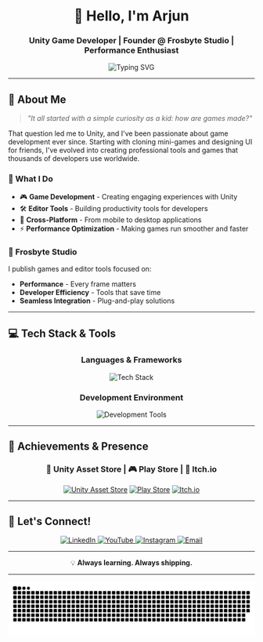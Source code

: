 <!--
  Professional GitHub Profile README
  Designed for Arjun - Unity Game Developer & Frosbyte Studio
-->

<div align="center">
  
# 👋 Hello, I'm Arjun

### Unity Game Developer | Founder @ Frosbyte Studio | Performance Enthusiast

<img src="https://readme-typing-svg.demolab.com?font=Fira+Code&size=22&duration=3000&pause=1000&color=4A90E2&center=true&vCenter=true&width=500&lines=Unity+Game+Developer;Editor+Tools+Creator;Performance+Optimizer;Always+Learning%2C+Always+Shipping" alt="Typing SVG" />

</div>

---

## 🚀 About Me

> *"It all started with a simple curiosity as a kid: how are games made?"*

That question led me to Unity, and I've been passionate about game development ever since. Starting with cloning mini-games and designing UI for friends, I've evolved into creating professional tools and games that thousands of developers use worldwide.

### 🎯 What I Do
- 🎮 **Game Development** - Creating engaging experiences with Unity
- 🛠️ **Editor Tools** - Building productivity tools for developers
- 📱 **Cross-Platform** - From mobile to desktop applications
- ⚡ **Performance Optimization** - Making games run smoother and faster

### 🏢 Frosbyte Studio
I publish games and editor tools focused on:
- **Performance** - Every frame matters
- **Developer Efficiency** - Tools that save time
- **Seamless Integration** - Plug-and-play solutions

---

## 💻 Tech Stack & Tools

<div align="center">

### Languages & Frameworks
<img src="https://skillicons.dev/icons?i=cs,cpp,unity,firebase&theme=dark" alt="Tech Stack" />

### Development Environment
<img src="https://skillicons.dev/icons?i=visualstudio,vscode,git,github&theme=dark" alt="Development Tools" />

</div>

---

## 🎯 Achievements & Presence

<div align="center">

### 🏪 **Unity Asset Store** | 🎮 **Play Store** | 🎲 **Itch.io**

[![Unity Asset Store](https://img.shields.io/badge/Unity_Asset_Store-Publisher-blue?style=for-the-badge&logo=unity)](https://assetstore.unity.com/publishers/113578?preview=1)
[![Play Store](https://img.shields.io/badge/Google_Play-Developer-green?style=for-the-badge&logo=google-play)](https://play.google.com/store/apps/developer?id=Frosbyte+Studio)
[![Itch.io](https://img.shields.io/badge/Itch.io-Developer-red?style=for-the-badge&logo=itch.io)](https://frosbyte.itch.io/)

</div>

---

## 🤝 Let's Connect!

<div align="center">

<a href="https://www.linkedin.com/in/arjun-m-226b9624b/">
  <img src="https://img.shields.io/badge/LinkedIn-0077B5?style=for-the-badge&logo=linkedin&logoColor=white" alt="LinkedIn"/>
</a>
<a href="https://www.youtube.com/@frosbyte8575/featured">
  <img src="https://img.shields.io/badge/YouTube-FF0000?style=for-the-badge&logo=youtube&logoColor=white" alt="YouTube"/>
</a>
<a href="https://www.instagram.com/frosbyte_studio?utm_source=qr&igsh=a2w0dXN6bngybGNu">
  <img src="https://img.shields.io/badge/Instagram-E4405F?style=for-the-badge&logo=instagram&logoColor=white" alt="Instagram"/>
</a>
<a href="mailto:contact@frosbyte.com">
  <img src="https://img.shields.io/badge/Email-D14836?style=for-the-badge&logo=gmail&logoColor=white" alt="Email"/>
</a>

</div>

---

<div align="center">

💡 **Always learning. Always shipping.**

</div>

---

<div align="center">
  <img src="https://raw.githubusercontent.com/platane/platane/output/github-contribution-grid-snake-dark.svg" alt="Snake animation" />
</div> 
